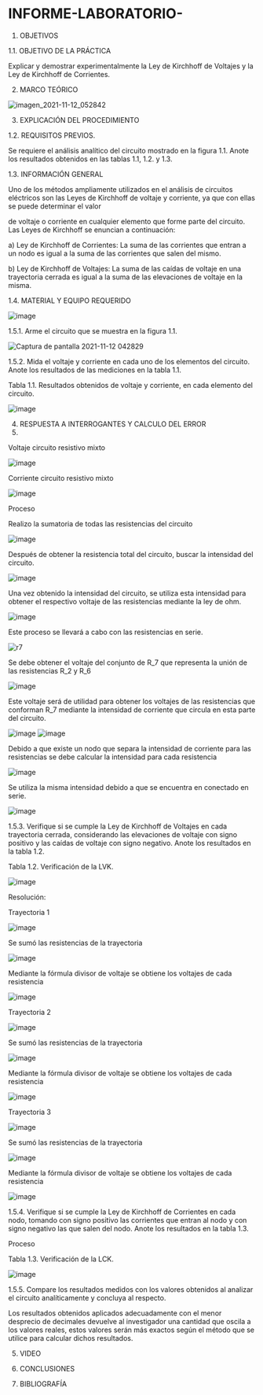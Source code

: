 # INFORME-LABORATORIO-


1. OBJETIVOS

1.1.	OBJETIVO DE LA PRÁCTICA


Explicar y demostrar experimentalmente la Ley de Kirchhoff de Voltajes y la Ley de Kirchhoff de Corrientes.




2. MARCO TEÓRICO 

![imagen_2021-11-12_052842](https://user-images.githubusercontent.com/93899720/141452541-a8e00705-6149-4772-a6fb-e6e728444c9b.png)


3. EXPLICACIÓN DEL PROCEDIMIENTO


1.2.	REQUISITOS PREVIOS.


Se requiere el análisis analítico del circuito mostrado en la figura 1.1. Anote los resultados obtenidos en las tablas 1.1, 1.2. y 1.3.


1.3.	INFORMACIÓN GENERAL

Uno de los métodos ampliamente utilizados en el análisis de circuitos eléctricos son las Leyes de Kirchhoff de voltaje y corriente, ya que con ellas se puede determinar el valor


de voltaje o corriente en cualquier elemento que forme parte del circuito. Las Leyes de Kirchhoff se enuncian a continuación:


a)	Ley de Kirchhoff de Corrientes: La suma de las corrientes que entran a un nodo es igual a la suma de las corrientes que salen del mismo.


b)	Ley de Kirchhoff de Voltajes: La suma de las caídas de voltaje en una trayectoria cerrada es igual a la suma de las elevaciones de voltaje en la misma.


1.4.	MATERIAL Y EQUIPO REQUERIDO


![image](https://user-images.githubusercontent.com/93899720/141450901-7cd01021-4d0b-4d8c-99e4-d2838bc3d05e.png)


1.5.1.	Arme el circuito que se muestra en la figura 1.1.


![Captura de pantalla 2021-11-12 042829](https://user-images.githubusercontent.com/93899720/141444148-c8e754cd-ff25-4fcd-85b4-a3559d21a34f.png)



1.5.2.	Mida el voltaje y corriente en cada uno de los elementos del circuito. Anote los resultados de las mediciones en la tabla 1.1.


Tabla 1.1. Resultados obtenidos de voltaje y corriente, en cada elemento del circuito.


![image](https://user-images.githubusercontent.com/93899720/141444555-b2ceb671-307b-43d6-9d27-084e8ebea5b3.png)



4. RESPUESTA A INTERROGANTES Y CALCULO DEL ERROR
5. 

Voltaje circuito resistivo mixto


![image](https://user-images.githubusercontent.com/93899720/141445329-3d939515-4e2b-4d2d-8608-6884f90ed84b.png)


Corriente circuito resistivo mixto


![image](https://user-images.githubusercontent.com/93899720/141445666-0520477f-71b2-4d50-b90a-39581f4ee611.png)


Proceso


Realizo la sumatoria de todas las resistencias del circuito


![image](https://user-images.githubusercontent.com/93899720/141446145-320af55e-a573-4d4b-85d8-9430d93b099d.png)


Después de obtener la resistencia total del circuito, buscar la intensidad del circuito.


![image](https://user-images.githubusercontent.com/93899720/141446367-6513f54e-d893-43d9-9953-8d9f9af3bc8f.png)


Una vez obtenido la intensidad del circuito, se utiliza esta intensidad para obtener el respectivo voltaje de las resistencias mediante la ley de ohm.


![image](https://user-images.githubusercontent.com/93899720/141446796-004994ee-f430-4e73-8cb4-563865d068de.png)


Este proceso se llevará a cabo con las resistencias en serie.


![r7](https://user-images.githubusercontent.com/93899720/141447028-14e269b9-6881-438c-9d03-c9373c054509.png)


Se debe obtener el voltaje del conjunto de R_7 que representa la unión de las resistencias R_2  y R_6 


![image](https://user-images.githubusercontent.com/93899720/141447347-ac6331d9-67b0-4ea5-9b6e-b7fc283df95e.png)


Este voltaje será de utilidad para obtener los voltajes de las resistencias que conforman R_7 mediante la intensidad de corriente que circula en esta parte del circuito.

![image](https://user-images.githubusercontent.com/93899720/141447619-b3a22255-f802-4126-abd0-a3b533862039.png)
![image](https://user-images.githubusercontent.com/93899720/141447675-698e5830-0c5e-4418-8a3e-2c57b98eec79.png)


Debido a que existe un nodo que separa la intensidad de corriente para las resistencias se debe calcular la intensidad para cada resistencia 

![image](https://user-images.githubusercontent.com/93899720/141447903-2e76154a-4c92-4561-9c70-d4645adcf1ae.png)


Se utiliza la misma intensidad debido a que se encuentra en conectado en serie.


![image](https://user-images.githubusercontent.com/93899720/141448071-c3030784-e679-4256-865b-847ea9e498a3.png)




1.5.3.	Verifique si se cumple la Ley de Kirchhoff de Voltajes en cada trayectoria cerrada, considerando las elevaciones de voltaje con signo positivo y las caídas de voltaje con signo negativo. Anote los resultados en la tabla 1.2.



Tabla 1.2. Verificación de la LVK.

![image](https://user-images.githubusercontent.com/93899720/141448304-53f56e88-8ba6-4a42-b03d-cffa3b044dfa.png)


Resolución:
 
Trayectoria 1



![image](https://user-images.githubusercontent.com/93899720/141448491-7590b6bf-407e-47a8-bf5b-fd251287e729.png)


Se sumó las resistencias de la trayectoria


![image](https://user-images.githubusercontent.com/93899720/141448653-ff9c478e-6b54-491c-9a9f-b12bae4c1d2d.png)



Mediante la fórmula divisor de voltaje se obtiene los voltajes de cada resistencia


![image](https://user-images.githubusercontent.com/93899720/141448866-6ead0acb-ca17-42ae-98ae-315a77f6c8cd.png)


Trayectoria 2


![image](https://user-images.githubusercontent.com/93899720/141449015-b1e6118e-6bbc-4eea-97e2-e7659e038cae.png)


Se sumó las resistencias de la trayectoria


![image](https://user-images.githubusercontent.com/93899720/141449258-d98daef0-6c96-4a05-a6fc-576e33e797fa.png)


Mediante la fórmula divisor de voltaje se obtiene los voltajes de cada resistencia 


![image](https://user-images.githubusercontent.com/93899720/141449386-76986de2-f822-44a7-b7b2-7dc5e6848803.png)


Trayectoria 3


![image](https://user-images.githubusercontent.com/93899720/141449517-0e7ebc58-7bba-4df8-b014-dfdd4ac5f282.png)



Se sumó las resistencias de la trayectoria


![image](https://user-images.githubusercontent.com/93899720/141449647-f0a67fbc-894c-4f25-a8c6-f836ca029905.png)



Mediante la fórmula divisor de voltaje se obtiene los voltajes de cada resistencia 


![image](https://user-images.githubusercontent.com/93899720/141449810-2f743f6d-9827-46e2-92c9-31f0a7cec3dd.png)



1.5.4.	Verifique si se cumple la Ley de Kirchhoff de Corrientes en cada nodo, tomando con signo positivo las corrientes que entran al nodo y con signo negativo las que salen del nodo. Anote los resultados en la tabla 1.3.


Proceso



Tabla 1.3. Verificación de la LCK.


![image](https://user-images.githubusercontent.com/93899720/141450141-c22496aa-7e50-45cd-8f93-d88e1620bd35.png)



1.5.5.	Compare los resultados medidos con los valores obtenidos al analizar el circuito analíticamente y concluya al respecto.



Los resultados obtenidos aplicados adecuadamente con el menor desprecio de decimales devuelve al investigador una cantidad que oscila a los valores reales, estos valores serán más exactos según el método que se utilice para calcular dichos resultados. 



















































5. VIDEO


6. CONCLUSIONES


7. BIBLIOGRAFÍA


